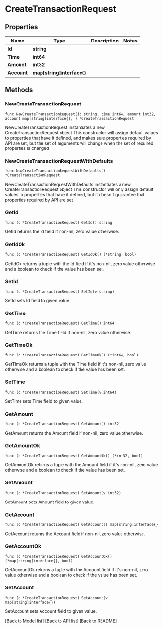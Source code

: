 # CreateTransactionRequest

## Properties

Name | Type | Description | Notes
------------ | ------------- | ------------- | -------------
**Id** | **string** |  | 
**Time** | **int64** |  | 
**Amount** | **int32** |  | 
**Account** | **map[string]interface{}** |  | 

## Methods

### NewCreateTransactionRequest

`func NewCreateTransactionRequest(id string, time int64, amount int32, account map[string]interface{}, ) *CreateTransactionRequest`

NewCreateTransactionRequest instantiates a new CreateTransactionRequest object
This constructor will assign default values to properties that have it defined,
and makes sure properties required by API are set, but the set of arguments
will change when the set of required properties is changed

### NewCreateTransactionRequestWithDefaults

`func NewCreateTransactionRequestWithDefaults() *CreateTransactionRequest`

NewCreateTransactionRequestWithDefaults instantiates a new CreateTransactionRequest object
This constructor will only assign default values to properties that have it defined,
but it doesn't guarantee that properties required by API are set

### GetId

`func (o *CreateTransactionRequest) GetId() string`

GetId returns the Id field if non-nil, zero value otherwise.

### GetIdOk

`func (o *CreateTransactionRequest) GetIdOk() (*string, bool)`

GetIdOk returns a tuple with the Id field if it's non-nil, zero value otherwise
and a boolean to check if the value has been set.

### SetId

`func (o *CreateTransactionRequest) SetId(v string)`

SetId sets Id field to given value.


### GetTime

`func (o *CreateTransactionRequest) GetTime() int64`

GetTime returns the Time field if non-nil, zero value otherwise.

### GetTimeOk

`func (o *CreateTransactionRequest) GetTimeOk() (*int64, bool)`

GetTimeOk returns a tuple with the Time field if it's non-nil, zero value otherwise
and a boolean to check if the value has been set.

### SetTime

`func (o *CreateTransactionRequest) SetTime(v int64)`

SetTime sets Time field to given value.


### GetAmount

`func (o *CreateTransactionRequest) GetAmount() int32`

GetAmount returns the Amount field if non-nil, zero value otherwise.

### GetAmountOk

`func (o *CreateTransactionRequest) GetAmountOk() (*int32, bool)`

GetAmountOk returns a tuple with the Amount field if it's non-nil, zero value otherwise
and a boolean to check if the value has been set.

### SetAmount

`func (o *CreateTransactionRequest) SetAmount(v int32)`

SetAmount sets Amount field to given value.


### GetAccount

`func (o *CreateTransactionRequest) GetAccount() map[string]interface{}`

GetAccount returns the Account field if non-nil, zero value otherwise.

### GetAccountOk

`func (o *CreateTransactionRequest) GetAccountOk() (*map[string]interface{}, bool)`

GetAccountOk returns a tuple with the Account field if it's non-nil, zero value otherwise
and a boolean to check if the value has been set.

### SetAccount

`func (o *CreateTransactionRequest) SetAccount(v map[string]interface{})`

SetAccount sets Account field to given value.



[[Back to Model list]](../README.md#documentation-for-models) [[Back to API list]](../README.md#documentation-for-api-endpoints) [[Back to README]](../README.md)


